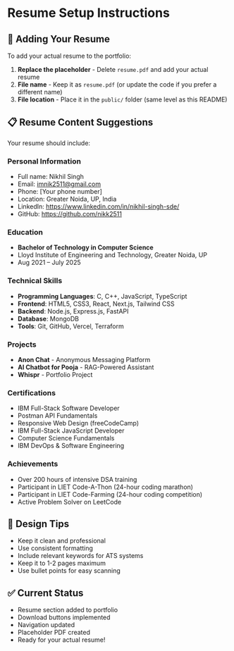 # Resume Setup Instructions

## 📄 Adding Your Resume

To add your actual resume to the portfolio:

1. **Replace the placeholder** - Delete `resume.pdf` and add your actual resume
2. **File name** - Keep it as `resume.pdf` (or update the code if you prefer a different name)
3. **File location** - Place it in the `public/` folder (same level as this README)

## 📋 Resume Content Suggestions

Your resume should include:

### Personal Information
- Full name: Nikhil Singh
- Email: imnik2511@gmail.com
- Phone: [Your phone number]
- Location: Greater Noida, UP, India
- LinkedIn: https://www.linkedin.com/in/nikhil-singh-sde/
- GitHub: https://github.com/nikk2511

### Education
- **Bachelor of Technology in Computer Science**
- Lloyd Institute of Engineering and Technology, Greater Noida, UP
- Aug 2021 – July 2025

### Technical Skills
- **Programming Languages**: C, C++, JavaScript, TypeScript
- **Frontend**: HTML5, CSS3, React, Next.js, Tailwind CSS
- **Backend**: Node.js, Express.js, FastAPI
- **Database**: MongoDB
- **Tools**: Git, GitHub, Vercel, Terraform

### Projects
- **Anon Chat** - Anonymous Messaging Platform
- **AI Chatbot for Pooja** - RAG-Powered Assistant
- **Whispr** - Portfolio Project

### Certifications
- IBM Full-Stack Software Developer
- Postman API Fundamentals
- Responsive Web Design (freeCodeCamp)
- IBM Full-Stack JavaScript Developer
- Computer Science Fundamentals
- IBM DevOps & Software Engineering

### Achievements
- Over 200 hours of intensive DSA training
- Participant in LIET Code-A-Thon (24-hour coding marathon)
- Participant in LIET Code-Farming (24-hour coding competition)
- Active Problem Solver on LeetCode

## 🎨 Design Tips

- Keep it clean and professional
- Use consistent formatting
- Include relevant keywords for ATS systems
- Keep it to 1-2 pages maximum
- Use bullet points for easy scanning

## ✅ Current Status

- Resume section added to portfolio
- Download buttons implemented
- Navigation updated
- Placeholder PDF created
- Ready for your actual resume!
